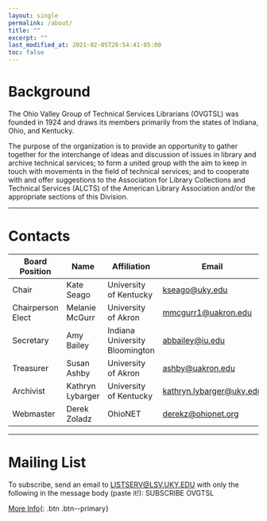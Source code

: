 ```yaml
---
layout: single
permalink: /about/
title: ""
excerpt: ""
last_modified_at: 2021-02-05T20:54:41-05:00
toc: false
---
```


# Background

The Ohio Valley Group of Technical Services Librarians (OVGTSL) was founded in 1924 and draws its members primarily from the states of Indiana, Ohio, and Kentucky.

The purpose of the organization is to provide an opportunity to gather together for the interchange of ideas and discussion of issues in library and archive technical services; to form a united group with the aim to keep in touch with movements in the field of technical services; and to cooperate with and offer suggestions to the Association for Library Collections and Technical Services (ALCTS) of the American Library Association and/or the appropriate sections of this Division.

<hr class="invisible"/>

# Contacts

| Board Position    | Name              | Affiliation                     | Email                         |
|-------------------|-------------------|---------------------------------|-------------------------------|
| Chair             | Kate Seago        | University of Kentucky          | kseago@uky.edu                |
| Chairperson Elect | Melanie McGurr    | University of Akron             | mmcgurr1@uakron.edu           |
| Secretary         | Amy Bailey        | Indiana University Bloomington  | abbailey@iu.edu               |
| Treasurer         | Susan Ashby       | University of Akron             | ashby@uakron.edu              |
| Archivist         | Kathryn Lybarger  | University of Kentucky          | kathryn.lybarger@uky.edu      |
| Webmaster         | Derek Zoladz      | OhioNET                         | derekz@ohionet.org            |

<hr class="invisible"/>

# Mailing List

To subscribe, send an email to LISTSERV@LSV.UKY.EDU with only the following in the message body (paste it!): SUBSCRIBE OVGTSL

[More Info](http://www.lsoft.com/scripts/wl.exe?SL1=OVGTSL&H=LSV.UKY.EDU){: .btn .btn--primary}